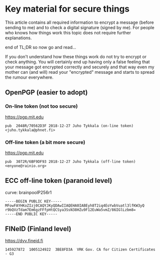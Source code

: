 # Key material for secure things

This article contains all required information to encrypt a message (before sending to me) and to check a digital signature (signed by me).
For people who knows how things work this topic does not require further explanations.

end of TL;DR so now go and read...

If you don't understand how these things work do not try to encrypt or check anything.
You will certainly end up having only a false feeling that your message got encrypted correctly and securely
and  that way even my mother can (and will) read your "encrypted" message and starts to spread the rumour everywhere.

## OpenPGP (easier to adopt)

### On-line token (not too secure)
https://pgp.mit.edu
```
pub  2048R/70562D3F 2018-12-27 Juho Tykkala (on-line token) <juho.tykkala@phnet.fi>
```

### Off-line token (a bit more secure)
https://pgp.mit.edu
```
pub  3072R/6BF9DF93 2018-12-27 Juho Tykkala (off-line token) <enyone@rainio.org>
```

## ECC off-line token (paranoid level)
curve: brainpoolP256r1
```
-----BEGIN PUBLIC KEY-----
MFowFAYHKoZIzj0CAQYJKyQDAwIIAQEHA0IABEyh8T2iq4EoYwbVuatl3lfKW3yQ
r9bQVzTdam7Em6gzFFfpHtQCSya3SsN38HZu9F12EuWa5vmZ/86IGlLzbm8=
-----END PUBLIC KEY-----
```

## FINeID (Finland level)
https://dvv.fineid.fi
```
145927872  1005124922  3BE8FD3A  VRK Gov. CA for Citizen Certificates - G3
```

